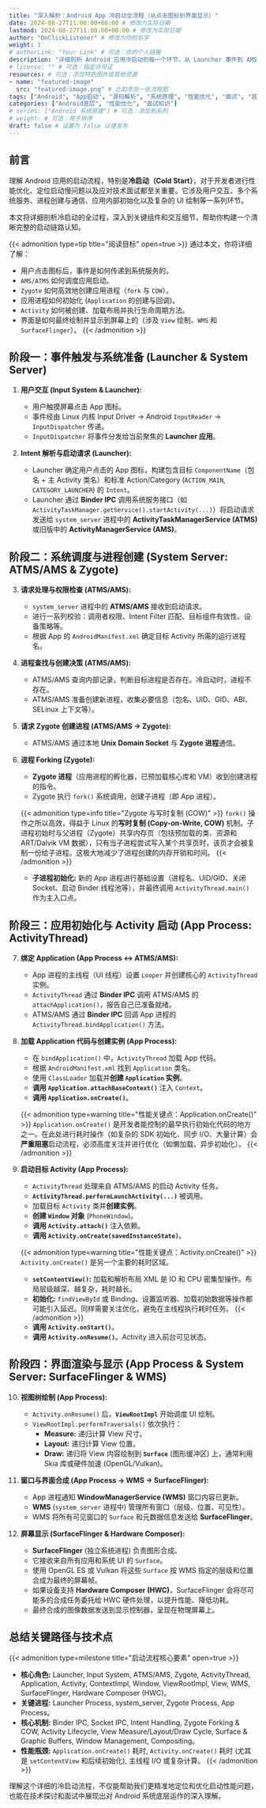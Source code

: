 ```yaml
---
title: "深入解析：Android App 冷启动全流程（从点击图标到界面显示）"
date: 2024-08-27T11:00:00+08:00 # 修改为实际日期
lastmod: 2024-08-27T11:00:00+08:00 # 修改为实际日期
author: "OnClickListener" # 修改为你的名字
weight: 1
# authorLink: "Your Link" # 可选：你的个人链接
description: "详细剖析 Android 应用冷启动的每一个环节，从 Launcher 事件到 AMS/ATMS 调度、Zygote 进程创建、应用初始化、Activity 启动直至最终界面渲染和显示。"
# license: "" # 可选：指定许可证
resources: # 可选：添加特色图片或其他资源
- name: "featured-image"
  src: "featured-image.png" # 比如添加一张流程图
tags: ["Android", "App启动", "源码解析", "系统原理", "性能优化", "面试", "底层机制", "ATMS", "AMS", "Zygote", "ActivityThread"]
categories: ["Android底层", "性能优化", "面试知识"]
# series: ["Android 系统原理"] # 可选：添加到系列
# weight: # 可选：用于排序
draft: false # 设置为 false 以便发布
---
```


## 前言

理解 Android 应用的启动流程，特别是**冷启动（Cold Start）**，对于开发者进行性能优化、定位启动慢问题以及应对技术面试都至关重要。它涉及用户交互、多个系统服务、进程创建与通信、应用内部初始化以及复杂的 UI 绘制等一系列环节。

本文将详细剖析冷启动的全过程，深入到关键组件和交互细节，帮助你构建一个清晰完整的启动链路认知。

{{< admonition type=tip title="阅读目标" open=true >}}
通过本文，你将详细了解：
*   用户点击图标后，事件是如何传递到系统服务的。
*   `AMS/ATMS` 如何调度应用启动。
*   `Zygote` 如何高效地创建应用进程（`fork` 与 `COW`）。
*   应用进程如何初始化 (`Application` 的创建与回调)。
*   `Activity` 如何被创建、加载布局并执行生命周期方法。
*   界面是如何最终绘制并显示到屏幕上的（涉及 `View` 绘制、`WMS` 和 `SurfaceFlinger`）。
{{< /admonition >}}

<!-- 如果你有流程图，可以在这里插入 -->
<!-- {{< figure src="/images/android-startup-diagram.png" title="Android 冷启动流程示意图" width="90%" >}} -->

## 阶段一：事件触发与系统准备 (Launcher & System Server)

1.  **用户交互 (Input System & Launcher):**
    *   用户触摸屏幕点击 App 图标。
    *   事件经由 Linux 内核 Input Driver -> Android `InputReader` -> `InputDispatcher` 传递。
    *   `InputDispatcher` 将事件分发给当前聚焦的 **Launcher 应用**。

2.  **Intent 解析与启动请求 (Launcher):**
    *   Launcher 确定用户点击的 App 图标，构建包含目标 `ComponentName`（包名 + 主 Activity 类名）和标准 Action/Category (`ACTION_MAIN`, `CATEGORY_LAUNCHER`) 的 `Intent`。
    *   Launcher 通过 **Binder IPC** 调用系统服务接口（如 `ActivityTaskManager.getService().startActivity(...)`）将启动请求发送给 `system_server` 进程中的 **ActivityTaskManagerService (ATMS)** 或旧版中的 **ActivityManagerService (AMS)**。

## 阶段二：系统调度与进程创建 (System Server: ATMS/AMS & Zygote)

3.  **请求处理与权限检查 (ATMS/AMS):**
    *   `system_server` 进程中的 **ATMS/AMS** 接收到启动请求。
    *   进行一系列校验：调用者权限、Intent Filter 匹配、目标组件有效性、设备策略等。
    *   根据 App 的 `AndroidManifest.xml` 确定目标 Activity 所需的运行进程名。

4.  **进程查找与创建决策 (ATMS/AMS):**
    *   ATMS/AMS 查询内部记录，判断目标进程是否存在。冷启动时，进程不存在。
    *   ATMS/AMS 准备创建新进程，收集必要信息（包名、UID、GID、ABI、SELinux 上下文等）。

5.  **请求 Zygote 创建进程 (ATMS/AMS -> Zygote):**
    *   ATMS/AMS 通过本地 **Unix Domain Socket** 与 **Zygote 进程**通信。

6.  **进程 Forking (Zygote):**
    *   **Zygote 进程**（应用进程的孵化器，已预加载核心库和 VM）收到创建进程的指令。
    *   Zygote 执行 `fork()` 系统调用，创建子进程（即 App 进程）。

    {{< admonition type=info title="Zygote 与写时复制 (COW)" >}}
    `fork()` 操作之所以高效，得益于 Linux 的**写时复制 (Copy-on-Write, COW)** 机制。子进程初始时与父进程（Zygote）共享内存页（包括预加载的类、资源和 ART/Dalvik VM 数据），只有当子进程尝试写入某个共享页时，该页才会被复制一份给子进程。这极大地减少了进程创建的内存开销和时间。
    {{< /admonition >}}

    *   **子进程初始化:** 新的 App 进程进行基础设置（进程名、UID/GID、关闭 Socket、启动 Binder 线程池等），并最终调用 `ActivityThread.main()` 作为主入口点。

## 阶段三：应用初始化与 Activity 启动 (App Process: ActivityThread)

7.  **绑定 Application (App Process <-> ATMS/AMS):**
    *   App 进程的主线程（UI 线程）设置 `Looper` 并创建核心的 `ActivityThread` 实例。
    *   `ActivityThread` 通过 **Binder IPC** 调用 ATMS/AMS 的 `attachApplication()`，报告自己已准备就绪。
    *   ATMS/AMS 通过 **Binder IPC** 回调 App 进程的 `ActivityThread.bindApplication()` 方法。

8.  **加载 Application 代码与创建实例 (App Process):**
    *   在 `bindApplication()` 中，`ActivityThread` 加载 App 代码。
    *   根据 `AndroidManifest.xml` 找到 `Application` 类名。
    *   使用 `ClassLoader` 加载并**创建 `Application` 实例**。
    *   **调用 `Application.attachBaseContext()`** 注入 `Context`。
    *   **调用 `Application.onCreate()`**。

    {{< admonition type=warning title="性能关键点：Application.onCreate()" >}}
    `Application.onCreate()` 是开发者能控制的最早执行初始化代码的地方之一。在此处进行耗时操作（如复杂的 SDK 初始化、同步 I/O、大量计算）会**严重阻塞**启动流程，必须高度关注并进行优化（如懒加载、异步初始化）。
    {{< /admonition >}}

9.  **启动目标 Activity (App Process):**
    *   `ActivityThread` 处理来自 ATMS/AMS 的启动 Activity 任务。
    *   **`ActivityThread.performLaunchActivity(...)`** 被调用。
    *   加载目标 `Activity` 类并**创建实例**。
    *   **创建 `Window` 对象** (`PhoneWindow`)。
    *   **调用 `Activity.attach()`** 注入依赖。
    *   **调用 `Activity.onCreate(savedInstanceState)`**。

    {{< admonition type=warning title="性能关键点：Activity.onCreate()" >}}
    `Activity.onCreate()` 是另一个主要的耗时区域。
    *   **`setContentView()`:** 加载和解析布局 XML 是 IO 和 CPU 密集型操作。布局层级越深、越复杂，耗时越长。
    *   **初始化:** `findViewById` 或 Binding、设置监听器、加载初始数据等操作都可能引入延迟。同样需要关注优化，避免在主线程执行耗时任务。
    {{< /admonition >}}
    *   **调用 `Activity.onStart()`**。
    *   **调用 `Activity.onResume()`**。Activity 进入前台可见状态。

## 阶段四：界面渲染与显示 (App Process & System Server: SurfaceFlinger & WMS)

10. **视图树绘制 (App Process):**
    *   `Activity.onResume()` 后，**`ViewRootImpl`** 开始调度 UI 绘制。
    *   `ViewRootImpl.performTraversals()` 依次执行：
        *   **Measure:** 递归计算 View 尺寸。
        *   **Layout:** 递归计算 View 位置。
        *   **Draw:** 递归将 View 内容绘制到 **`Surface`** (图形缓冲区) 上，通常利用 Skia 库或硬件加速 (OpenGL/Vulkan)。

11. **窗口与界面合成 (App Process -> WMS -> SurfaceFlinger):**
    *   App 进程通知 **WindowManagerService (WMS)** 窗口内容已更新。
    *   **WMS** (`system_server` 进程中) 管理所有窗口（层级、位置、可见性）。
    *   WMS 将所有可见窗口的 `Surface` 和元数据信息发送给 **SurfaceFlinger**。

12. **屏幕显示 (SurfaceFlinger & Hardware Composer):**
    *   **SurfaceFlinger** (独立系统进程) 负责图形合成。
    *   它接收来自所有应用和系统 UI 的 `Surface`。
    *   使用 OpenGL ES 或 Vulkan 将这些 `Surface` 按 WMS 指定的层级和位置合成为最终的屏幕帧。
    *   如果设备支持 **Hardware Composer (HWC)**，SurfaceFlinger 会将尽可能多的合成任务委托给 HWC 硬件处理，以提升性能、降低功耗。
    *   最终合成的图像数据发送到显示控制器，呈现在物理屏幕上。

## 总结关键路径与技术点

{{< admonition type=milestone title="启动流程核心要素" open=true >}}
*   **核心角色:** Launcher, Input System, ATMS/AMS, Zygote, ActivityThread, Application, Activity, ContextImpl, Window, ViewRootImpl, View, WMS, SurfaceFlinger, Hardware Composer (HWC)。
*   **关键进程:** Launcher Process, system_server, Zygote Process, App Process。
*   **核心机制:** Binder IPC, Socket IPC, Intent Handling, Zygote Forking & COW, Activity Lifecycle, View Measure/Layout/Draw Cycle, Surface & Graphic Buffers, Window Management, Compositing。
*   **性能瓶颈:** `Application.onCreate()` 耗时, `Activity.onCreate()` 耗时 (尤其是 `setContentView` 和后续初始化), 主线程 I/O 或复杂计算。
{{< /admonition >}}

理解这个详细的冷启动流程，不仅能帮助我们更精准地定位和优化启动性能问题，也能在技术探讨和面试中展现出对 Android 系统底层运作的深入理解。

